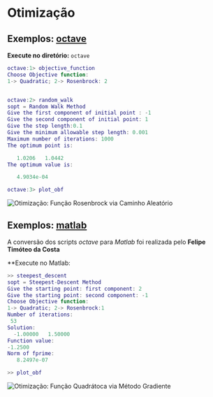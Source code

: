 Otimização
==========

Exemplos: [octave](octave)
--------------------------

**Execute no diretório:** `octave`
```matlab
octave:1> objective_function
Choose Objective function:
1-> Quadratic; 2-> Rosenbrock: 2


octave:2> random_walk
sopt = Random Walk Method
Give the first component of initial point : -1
Give the second component of initial point: 1
Give the step length:0.1
Give the minimum allowable step length: 0.001
Maximum number of iterations: 1000
The optimum point is:

   1.0206   1.0442
The optimum value is:

   4.9034e-04

octave:3> plot_obf
```

![Otimização: Função Rosenbrock via Caminho Aleatório](../figures/optimization_rosenbrock_random_walk.png)

Exemplos: [matlab](matlab)
--------------------------
A conversão dos scripts *octave* para *Matlab* foi realizada pelo **Felipe Timóteo da Costa**

**Execute no Matlab:
```matlab
>> steepest_descent
sopt = Steepest-Descent Method
Give the starting point: first component: 2
Give the starting point: second component: -1
Choose Objective function:
1-> Quadratic; 2-> Rosenbrock:1
Number of iterations:
 53
Solution:
  -1.00000   1.50000
Function value:
-1.2500
Norm of fprime:
   8.2497e-07

>> plot_obf

```

![Otimização: Função Quadrátoca via Método Gradiente](../figures/optimization_quadratic_steepest_descent.png)
